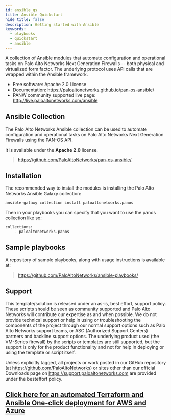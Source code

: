 ```yaml
---
id: ansible_qs
title: Ansible Quickstart
hide_title: false
description: Getting started with Ansible
keywords:
  - playbooks
  - quickstart
  - ansible
---
```


A collection of Ansible modules that automate configuration and
operational tasks on Palo Alto Networks Next Generation Firewalls --
both physical and virtualized form factor. The underlying protocol uses
API calls that are wrapped within the Ansible framework.

- Free software: Apache 2.0 License
- Documentation:
  <https://paloaltonetworks.github.io/pan-os-ansible/>
- PANW community supported live page:
  <http://live.paloaltonetworks.com/ansible>

## Ansible Collection

The Palo Alto Networks Ansible collection can be used to automate configuration and operational tasks on Palo Alto Networks Next Generation Firewalls using the PAN-OS API.

It is available under the **Apache 2.0** license.

> <https://github.com/PaloAltoNetworks/pan-os-ansible/>

## Installation

The recommended way to install the modules is installing the Palo Alto
Networks Ansible Galaxy collection:

```shell-session
ansible-galaxy collection install paloaltonetworks.panos
```

Then in your playbooks you can specify that you want to use the panos collection like so:

```shell-session
collections:
    - paloaltonetworks.panos
```

## Sample playbooks

A repository of sample playbooks, along with usage instructions is available at:

> <https://github.com/PaloAltoNetworks/ansible-playbooks/>

## Support

This template/solution is released under an as-is, best effort, support
policy. These scripts should be seen as community supported and Palo
Alto Networks will contribute our expertise as and when possible. We do
not provide technical support or help in using or troubleshooting the
components of the project through our normal support options such as
Palo Alto Networks support teams, or ASC (Authorized Support Centers)
partners and backline support options. The underlying product used (the
VM-Series firewall) by the scripts or templates are still supported, but
the support is only for the product functionality and not for help in
deploying or using the template or script itself.

Unless explicitly tagged, all projects or work posted in our GitHub
repository (at <https://github.com/PaloAltoNetworks>) or sites other
than our official Downloads page on <https://support.paloaltonetworks.com>
are provided under the besteffort policy.

## [Click here for an automated Terraform and Ansible One-click deployment for AWS and Azure](terraform_ansible_container)
